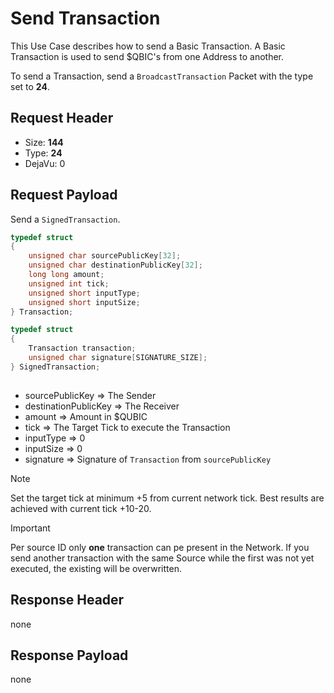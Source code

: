 # Send Transaction
This Use Case describes how to send a Basic Transaction. A Basic Transaction is used to send $QBIC's from one Address to another.

To send a Transaction, send a `BroadcastTransaction` Packet with the type set to **24**.

## Request Header
- Size: **144**
- Type: **24**
- DejaVu: 0

## Request Payload
Send a `SignedTransaction`.

```c++
typedef struct
{
    unsigned char sourcePublicKey[32];
    unsigned char destinationPublicKey[32];
    long long amount;
    unsigned int tick;
    unsigned short inputType;
    unsigned short inputSize;
} Transaction;

typedef struct
{
    Transaction transaction;
    unsigned char signature[SIGNATURE_SIZE];
} SignedTransaction;
    
```

- sourcePublicKey => The Sender
- destinationPublicKey => The Receiver
- amount => Amount in $QUBIC
- tick => The Target Tick to execute the Transaction
- inputType => 0
- inputSize => 0
- signature => Signature of `Transaction` from `sourcePublicKey`

> [!NOTE]
> Set the target tick at minimum +5 from current network tick. Best results are achieved with current tick +10-20.

> [!IMPORTANT]
> Per source ID only **one** transaction can pe present in the Network. If you send another transaction with the same Source while the first was not yet executed, the existing will be overwritten.

## Response Header
none

## Response Payload
none
